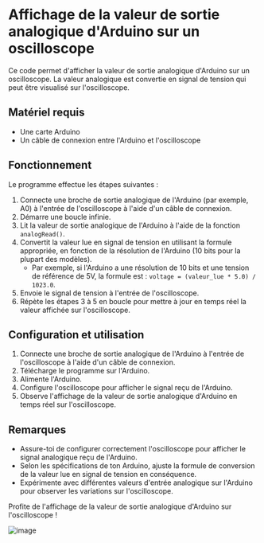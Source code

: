 # Affichage de la valeur de sortie analogique d'Arduino sur un oscilloscope

Ce code permet d'afficher la valeur de sortie analogique d'Arduino sur un oscilloscope. La valeur analogique est convertie en signal de tension qui peut être visualisé sur l'oscilloscope.

## Matériel requis

- Une carte Arduino
- Un câble de connexion entre l'Arduino et l'oscilloscope

## Fonctionnement

Le programme effectue les étapes suivantes :

1. Connecte une broche de sortie analogique de l'Arduino (par exemple, A0) à l'entrée de l'oscilloscope à l'aide d'un câble de connexion.
2. Démarre une boucle infinie.
3. Lit la valeur de sortie analogique de l'Arduino à l'aide de la fonction `analogRead()`.
4. Convertit la valeur lue en signal de tension en utilisant la formule appropriée, en fonction de la résolution de l'Arduino (10 bits pour la plupart des modèles).
   - Par exemple, si l'Arduino a une résolution de 10 bits et une tension de référence de 5V, la formule est : `voltage = (valeur_lue * 5.0) / 1023.0`.
5. Envoie le signal de tension à l'entrée de l'oscilloscope.
6. Répète les étapes 3 à 5 en boucle pour mettre à jour en temps réel la valeur affichée sur l'oscilloscope.

## Configuration et utilisation

1. Connecte une broche de sortie analogique de l'Arduino à l'entrée de l'oscilloscope à l'aide d'un câble de connexion.
2. Télécharge le programme sur l'Arduino.
3. Alimente l'Arduino.
4. Configure l'oscilloscope pour afficher le signal reçu de l'Arduino.
5. Observe l'affichage de la valeur de sortie analogique d'Arduino en temps réel sur l'oscilloscope.

## Remarques

- Assure-toi de configurer correctement l'oscilloscope pour afficher le signal analogique reçu de l'Arduino.
- Selon les spécifications de ton Arduino, ajuste la formule de conversion de la valeur lue en signal de tension en conséquence.
- Expérimente avec différentes valeurs d'entrée analogique sur l'Arduino pour observer les variations sur l'oscilloscope.

Profite de l'affichage de la valeur de sortie analogique d'Arduino sur l'oscilloscope !



![image](https://davidtribal.com/blog/wp-content/uploads/2013/11/discretisation.jpg)

